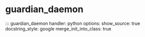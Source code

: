 # guardian_daemon

::: guardian_daemon
    handler: python
    options:
      show_source: true
      docstring_style: google
      merge_init_into_class: true
